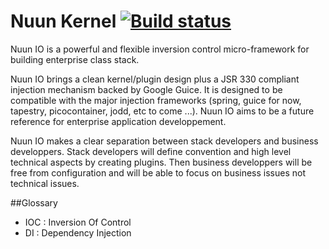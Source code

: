 Nuun Kernel [![Build status](https://travis-ci.org/nuun-io/kernel.svg?branch=master)](https://travis-ci.org/nuun-io/kernel)
===========

Nuun IO is a powerful and flexible inversion control micro-framework for building enterprise class stack.

Nuun IO brings a clean kernel/plugin design plus a JSR 330 compliant injection mechanism backed by 
Google Guice. It is designed to be compatible with the major injection frameworks (spring, guice for now, 
tapestry, picocontainer, jodd, etc to come ...). Nuun IO aims to be a future reference for enterprise
application developpement.


Nuun IO makes a clear separation between stack developers and business developpers.
Stack developers will define convention and high level technical aspects by creating plugins.
Then business developpers will be free from configuration and will be able to focus on business
issues not technical issues.


##Glossary

- IOC : Inversion Of Control
- DI : Dependency Injection
